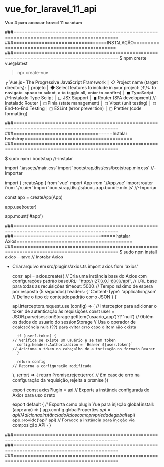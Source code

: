 # vue_for_laravel_11_api
Vue 3 para acessar laravel 11 sanctum

###===========================================================================================
###=================================INSTALAÇÃO================================================
###===========================================================================================
$ npm create vue@latest

> npx
> create-vue

┌  Vue.js - The Progressive JavaScript Framework
│
◇  Project name (target directory):
│  projeto
│
◆  Select features to include in your project: (↑/↓ to navigate, space to select, a to toggle all, enter to confirm)
│  ◼ TypeScript                                                 //-Instalado Type Script
│  ◻ JSX Support
│  ◼ Router (SPA development)                                   //-Instalado Router
│  ◻ Pinia (state management)
│  ◻ Vitest (unit testing)
│  ◻ End-to-End Testing
│  ◻ ESLint (error prevention)
│  ◻ Prettier (code formatting)

###===========================================================================================
###===================================Instalar bootstrap======================================
###===========================================================================================

$ sudo npm i bootstrap                                              //-instalar


import './assets/main.css'
import 'bootstrap/dist/css/bootstrap.min.css'                       //-Importar

import { createApp } from 'vue'
import App from './App.vue'
import router from './router'
import 'bootstrap/dist/js/bootstrap.bundle.min.js'                  //-Importar

const app = createApp(App)

app.use(router)

app.mount('#app')

###===========================================================================================
###====================================Instalar Axios=========================================
###===========================================================================================
$ sudo npm install axios --save                                                     // Instalar Axios

- Criar arquivo em src/plugins/axios.ts
    import axios from 'axios'

    const api = axios.create({                                                      // Cria uma instância base do Axios com configurações padrão
        baseURL: "http://127.0.0.1:8000/api",                                       // URL base para todas as requisições
        timeout: 5000,                                                              // Tempo máximo de espera por resposta (5 segundos)
        headers: {
        'Content-Type': 'application/json'                                        // Define o tipo de conteúdo padrão como JSON
        }
    })  

    api.interceptors.request.use((config) => {                                      // Interceptor para adicionar o token de autenticação às requisições
        const user = JSON.parse(sessionStorage.getItem('usuario_app') ?? 'null')    // Obtém os dados do usuário do sessionStorage // Usa o operador de coalescência nula (??) para evitar erro caso o item não exista
        
        if (user?.token) {                                                          // Verifica se existe um usuário e se tem token
        config.headers.Authorization = `Bearer ${user.token}`                     // Adiciona o token no cabeçalho de autorização no formato Bearer
        }
        
        return config                                                               // Retorna a configuração modificada
    }, (error) => {
        return Promise.reject(error)                                                // Em caso de erro na configuração da requisição, rejeita a promise
    })
    
    export const axiosPlugin = api                                                  // Exporta a instância configurada do Axios para uso direto
    
    export default {                                                                // Exporta como plugin Vue para injeção global
        install: (app: any) => {
        app.config.globalProperties.$api = api                                    // Adiciona a instância do Axios como propriedade global ($api)
        app.provide('api', api)                                                   // Fornece a instância para injeção via composição API
        }
    }

###===========================================================================================
###===========================================================================================
###===========================================================================================